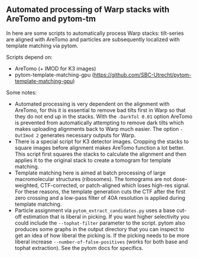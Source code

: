 ## Automated processing of Warp stacks with AreTomo and pytom-tm

In here are some scripts to automatically process Warp stacks: tilt-series are aligned with AreTomo and 
particles are subsequently localized with template matching via pytom.

Scripts depend on:
* AreTomo (+ IMOD for K3 images)
* pytom-template-matching-gpu (https://github.com/SBC-Utrecht/pytom-template-matching-gpu)

Some notes:
* Automated processing is very dependent on the alignment with AreTomo, for this it is essential to remove 
  bad tilts first in Warp so that they do not end up in the stacks. With the `-DarkTol 0.01` option AreTomo is 
  prevented from automatically attempting to remove dark tilts which makes uploading alignments back to Warp much 
  easier. The option `-OutImod 2` generates necessary outputs for Warp.
* There is a special script for K3 detector images. Cropping the stacks to square images before alignment makes 
  AreTomo function a lot better. This script first squares the stacks to calculate the alignment and then 
  applies it to the original stack to create a tomogram for template matching.
* Template matching here is aimed at batch processing of large macromolecular structures (ribosomes). The tomograms 
  are not dose-weighted, CTF-corrected, or patch-aligned which loses high-res signal. For these reasons, the 
  template generation cuts the CTF after the first zero crossing and a low-pass filter of 40A resolution is 
  applied during template matching.
* Particle assignment via `pytom_extract_candidates.py` uses a base cut-off estimation that is liberal in picking. If 
  you want higher selectivity you could include the `--tophat-filter` parameter to the script. pytom also produces 
  some graphs in the output directory that you can inspect to get an idea of how liberal the picking is. If the 
  picking needs to be more liberal increase `--number-of-false-positives` (works for both base and tophat extraction).
  See the pytom docs for specifics.
